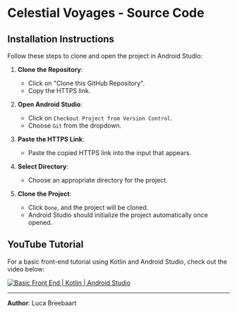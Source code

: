 # Celestial Voyages - Source Code

## Installation Instructions

Follow these steps to clone and open the project in Android Studio:

1. **Clone the Repository**:
    - Click on "Clone this GitHub Repository".
    - Copy the HTTPS link.

2. **Open Android Studio**:
    - Click on `Checkout Project from Version Control`.
    - Choose `Git` from the dropdown.

3. **Paste the HTTPS Link**:
    - Paste the copied HTTPS link into the input that appears.

4. **Select Directory**:
    - Choose an appropriate directory for the project.

5. **Clone the Project**:
    - Click `Done`, and the project will be cloned.
    - Android Studio should initialize the project automatically once opened.

## YouTube Tutorial

For a basic front-end tutorial using Kotlin and Android Studio, check out the video below:

[![Basic Front End | Kotlin | Android Studio](https://img.youtube.com/vi/oqTz91E9xjA/0.jpg)](https://www.youtube.com/watch?v=oqTz91E9xjA)

---

**Author**: Luca Breebaart
